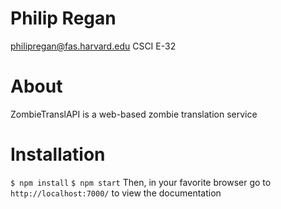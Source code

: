 # Philip Regan
philipregan@fas.harvard.edu
CSCI E-32

# About

ZombieTranslAPI is a web-based zombie translation service

# Installation

`$ npm install`
`$ npm start`
Then, in your favorite browser go to `http://localhost:7000/` to view the documentation
